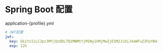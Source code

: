 # Spring Boot 配置

application-{profile}.yml

```yaml
# JWT配置
jwt:
  key: GkiYzIiLCJpc3MYjQzODLTQ1MWMtYjM1Ny1hMjMwZjE5M2JiOiJ4aWFuZ3FpYW4iLCJpYXQNkYy1hNGY0sInN1YiI6Ikp
  exp: 12h


```
